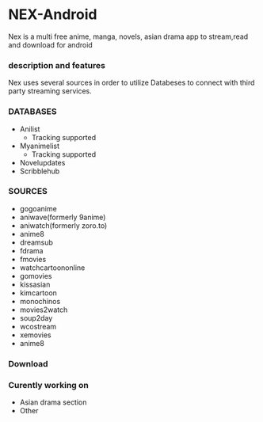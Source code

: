 # NEX-Android
Nex is a multi free anime, manga, novels, asian drama app to stream,read and download for android
### description and features
Nex uses several sources in order to utilize Databeses to connect with third party streaming services.

### DATABASES
  * Anilist
    * Tracking supported
  * Myanimelist
    * Tracking supported
  * Novelupdates
  * Scribblehub

### SOURCES
  * gogoanime
  * aniwave(formerly 9anime)
  * aniwatch(formerly zoro.to)
  * anime8
  * dreamsub
  * fdrama
  * fmovies
  * watchcartoononline
  * gomovies
  * kissasian
  * kimcartoon
  * monochinos
  * movies2watch
  * soup2day
  * wcostream
  * xemovies
  * anime8 

### Download

### Curently working on
  * Asian drama section
  * Other


 
 
